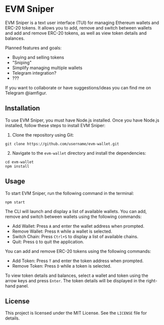 # EVM Sniper

EVM Sniper is a text user interface (TUI) for managing Ethereum wallets and ERC-20 tokens. It allows you to add, remove and switch between wallets and add and remove ERC-20 tokens, as well as view token details and balances.

Planned features and goals:

- Buying and selling tokens
- "Sniping"
- Simplify managing multiple wallets
- Telegram integration?
- ???

If you want to collaborate or have suggestions/ideas you can find me on Telegram @iamfigur.

## Installation

To use EVM Sniper, you must have Node.js installed. Once you have Node.js installed, follow these steps to install EVM Sniper:

1. Clone the repository using Git:

```
git clone https://github.com/username/evm-wallet.git
```

2. Navigate to the `evm-wallet` directory and install the dependencies:

```
cd evm-wallet
npm install
```

## Usage

To start EVM Sniper, run the following command in the terminal:

```
npm start
```

The CLI will launch and display a list of available wallets. You can add, remove and switch between wallets using the following commands:

- Add Wallet: Press `A` and enter the wallet address when prompted.
- Remove Wallet: Press `R` while a wallet is selected.
- Switch Chain: Press `Ctrl+S` to display a list of available chains.
- Quit: Press `Q` to quit the application.

You can add and remove ERC-20 tokens using the following commands:

- Add Token: Press `T` and enter the token address when prompted.
- Remove Token: Press `D` while a token is selected.

To view token details and balances, select a wallet and token using the arrow keys and press `Enter`. The token details will be displayed in the right-hand panel.

## License

This project is licensed under the MIT License. See the `LICENSE` file for details.